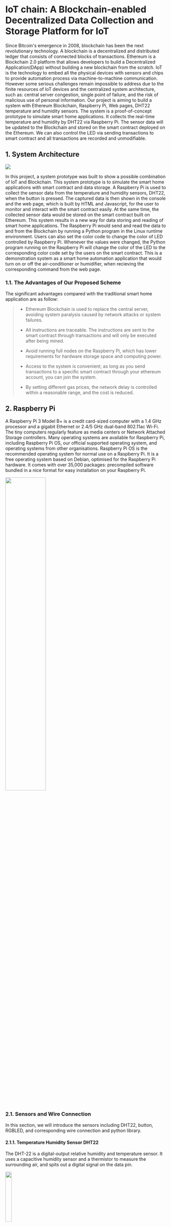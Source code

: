 # IoT chain: A Blockchain-enabled Decentralized Data Collection and Storage Platform for IoT

Since Bitcoin's emergence in 2008, blockchain has been the next revolutionary technology. A blockchain is a decentralized and distributed ledger that consists of connected blocks of transactions. Ethereum is a Blockchain 2.0 platform that allows developers to build a Decentralized Application(DApp) without building a new blockchain from the scratch. IoT is the technology to embed all the physical devices with sensors and chips to provide automation process via machine-to-machine communication. However some serious challenges remain impossible to address due to the finite resources of IoT devices and the centralized system architecture, such as: central server congestion, single point of failure, and the risk of malicious use of personal information. Our project is aiming to build a system with Ethereum Blockchain, Raspberry Pi, Web pages, DHT22 temperature and humidity sensors. The system is a proof-of-concept prototype to simulate smart home applications. It collects the real-time temperature and humidity by DHT22 via Raspberry Pi. The sensor data will be updated to the Blockchain and stored on the smart contract deployed on the Ethereum. We can also control the LED via sending transactions to smart contract and all transactions are recorded and unmodifiable.

## 1. System Architecture

<img src="../report/IoT chain.png"/>

In this project, a system prototype was built to show a possible combination of IoT and Blockchain. This system prototype is to simulate the smart home applications with smart contract and data storage. A Raspberry Pi is used to collect the sensor data from the temperature and humidity sensors, DHT22, when the button is pressed. The captured data is then shown in the console and the web page, which is built by HTML and Javascript, for the user to monitor and interact with the smart contract easily. At the same time, the collected sensor data would be stored on the smart contract built on Ethereum. This system results in a new way for data storing and reading of smart home applications. The Raspberry Pi would send and read the data to and from the Blockchain by running a Python program in the Linux runtime environment. Users can also set the color code to change the color of LED controlled by Raspberry Pi. Whenever the values were changed, the Python program running on the Raspberry Pi will change the color of the LED to the corresponding color code set by the users on the smart contract. This is a demonstration system as a smart home automation application that would turn on or off the air-conditioner or humidifier, when recieving the corresponding  command from the web page. 

### 1.1. The Advantages of Our Proposed Scheme

The significant advantages compared with the traditional smart home application are as follow:

>- Ethereum Blockchain is used to replace the central server, avoiding system paralysis caused by network attacks or system failures.
>
>- All instructions are traceable. The instructions are sent to the smart contract through transactions and will only be executed after being mined.
>- Avoid running full nodes on the Raspberry Pi, which has lower requirements for hardware storage space and computing power.
>- Access to the system is convenient; as long as you send transactions to a specific smart contract through your ethereum account, you can join the system.
>- By setting different gas prices, the network delay is controlled within a reasonable range, and the cost is reduced.

## 2. Raspberry Pi

A Raspberry Pi 3 Model B+ is a credit card-sized computer with a 1.4 GHz processor and a gigabit Ethernet or 2.4/5 GHz dual-band 802.11ac Wi-Fi. The tiny computers regularly feature as media centers or Network Attached Storage controllers. Many operating systems are available for Raspberry Pi, including Raspberry Pi OS, our official supported operating system, and operating systems from other organisations. Raspberry Pi OS is the recommended operating system for normal use on a Raspberry Pi. It is a free operating system based on Debian, optimised for the Raspberry Pi hardware. It comes with over 35,000 packages: precompiled software bundled in a nice format for easy installation on your Raspberry Pi.

<img src="../report/Raspberry Pi.png" width=50%/>

### 2.1. Sensors and Wire Connection

In this section, we will introduce the sensors including DHT22, button, RGBLED, and corresponding wire connection and python library.

#### 2.1.1. Temperature Humidity Sensor DHT22

The DHT-22 is a digital-output relative humidity and temperature sensor. It uses a capacitive humidity sensor and a thermistor to measure the surrounding air, and spits out a digital signal on the data pin.

<img src="../report/DHT22.png" width=20%/>

**Technical Details**

> - Low cost
>
> - 3 to 5V power and I/O
>
> - 2.5mA max current use during conversion (while requesting data)
>
> - Good for 0-100% humidity readings with 2-5% accuracy
>
> - Good for -40 to 80°C temperature readings ±0.5°C accuracy
>
> - No more than 0.5 Hz sampling rate (once every 2 seconds)
>
> - Body size 27mm x 59mm x 13.5mm (1.05" x 2.32" x 0.53")

#### 2.1.2.  CircuitPython-DHT Library

We need to install a library to communicate with the DHT sensor. We're going to install the CircuitPython_DHT library. This library works with both the DHT22 and DHT11 sensors.

Run the following command to install the CircuitPython-DHT library:

```shell
pip3 install adafruit-circuitpython-dht

sudo apt-get install libgpiod2
```

#### 2.1.3. Setting the Pin Port

 We're using a Raspberry Pi with a DHT22 sensor connected to **Pin 14**.

```python
import board
import adafruit_dht

sensor = adafruit_dht.DHT22(board.D14)
```

#### 2.1.4. Installing GPIO Zero

GPIO Zero is installed by default in the Raspberry Pi OS image. Follow this guide to installing on Raspberry Pi OS Lite or other operating systems. In Python, libraries and functions used in a script must be imported by name at the top of the file. This library uses Broadcom (BCM) pin numbering for the GPIO pins, as opposed to physical (BOARD) numbering. Unlike in the RPi.GPIO library, this is not configurable. Any pin marked GPIO in the diagram below can be used as a pin number. For example, if an DHT22 was attached to GPIO14 you would specify the pin number as 14 rather than 8.

```shell
sudo apt update # update your repositories list

sudo apt install python3-gpiozero # install the package for Python 3
```

#### 2.1.5. Setting Button and RGBLED

We're connecting button to **Pin 2** and RGBLED red to **Pin 10**, green to **Pin 9** and blue to **Pin 11**.

```python
from gpiozero import Button, RGBLED

button = Button(2)
led = RGBLED(red=9, green=10, blue=11)
```

<img src="../report/Wire Connection.png" width=80%/>

### 2.2. Infura API

Ethereum is a global network designed to process instructions in a decentralized way, relying on the processing power and storage resources of multiple computers or nodes. For Ethereum to work in a decentralized way it needs a distributed network of nodes that can verify blocks and transaction data. We avoid running a full node on Raspberry Pi and use a light-weight client to interact with Ethereum through Infura API.

Infura is a platform as a service for Ethereum networks. Using Infura, you can connect to Ethereum Test or Main networks by exposing a URL, where request response times are up to 20 times faster than other services and self-hosted solutions. Infura is a hosted Ethereum node cluster that lets your users run your application without requiring them to set up their own Ethereum node or wallet. For security reasons, Infura does not manage your private keys, which means Infura cannot sign transactions on your behalf.

**Infura uses case**

> - Associate your DApp with any of the Ethereum systems (test or Main) without setting the Ethereum Network.
>
> - Concentrate just on the application includes for some time without thinking about which arrangement it will run on.
>
> - Deploy and interact with your block shape and Infura makes it very easy to interact with the blockchain without lawn downloading any of the blocks.



<img src="../report/Infura API.png" width=80%/>



#### 2.2.1. Infura Dashboard

We using dashboard generated Project ID with our API requests will now have visibility into exactly how our application is using Infura. This includes our most common methods, request volume, and bandwidth usage. 

Here are a few of the future benefits the Infura Dashboard and new authentication will provide:

> - Increase to the overall health and performance of Infura by adding protection from bad actors and attacks;
>
> - The all new Stats page, showing your application’s Ethereum node usage, with more advanced analytics to come;
>
> - Opt-in early access to new Infura features such as GraphQL APIs for Ethereum and Gas and Network Health data;
>
> - Monitoring and alerting to help you better manage your application;

<img src="../report/Infura Dashboard.png" width=60%/>

#### 2.2.2. Infura Connection Provider

Web3.py is a Python library for interacting with Ethereum. It’s commonly found in decentralized apps to help with sending transactions, interacting with smart contracts, reading block data, and a variety of other use cases. Web3.py can be installed using `pip3` as follows:

```shell
pip3 install web3
```

The quickest way to interact with the Ethereum blockchain is to use a remote node provider, like Infura. You can connect to a remote node by specifying the endpoint.

```python
from web3 import Web3

infura_url = "https://ropsten.infura.io/v3/YOUR_PROJECT_ID"
w3 = Web3(Web3.HTTPProvider(infura_url))
w3.isConnected() // True
```

### 2.3. Web3.py Library

Web3.py can help us develop clients that talk to the blockchain, crafting code that reads and writes data from the blockchain(this includes smart contract interaction). And not necessarily clients like user-facing applications (web applications for example), but clients that transact with the blockchain by reading information from it, writing new transaction data to it, or executing business logic with smart contracts. Since we're writing python this client might be a script that scrapes blockchain data, or a server process that executes a smart contract function for example. Web3.py is collection of libraries that enable you to do these kinds of things: create Ethereum transactions, read and write data from smart contracts, create smart contracts, and so much more.

Web3.py talks to The Ethereum Blockchain with JSON RPC, which stands for Remote Procedure Call protocol. Ethereum is a peer-to-peer network of nodes that distributes all its data across each node in the network. In other words, each node on the network gets a copy of all the code and the data on the network. Web3.py allows us to make requests to an individual Ethereum node on behalf of the entire network with JSON RPC. This will allow us to read and write data to the network through a single node. It's kind of like making HTTP requests to a JSON API on a web server.

#### 2.3.1. Gas Price Strategy

For Ethereum transactions, gas price is a delicate property. For this reason, Web3.py includes an API for configuring it. By default, Web3.py will not include a gas price in the transaction as to relay this responsibility to the connected node. The Gas Price API allows you to define Web3.py’s behaviour for populating the gas price. This is done using a Gas Price Strategy, a method which takes the Web3.py object and a transaction dictionary and returns a gas price (denominated in wei). To retreive the gas price using the selected strategy simply call generateGasPrice().

The following ready to use versions of this strategy are available:

> - web3.gas_strategies.time_based.fast_gas_price_strategy: Transaction mined within 60 seconds.
> - web3.gas_strategies.time_based.medium_gas_price_strategy: Transaction mined within 5 minutes.
> - web3.gas_strategies.time_based.slow_gas_price_strategy: Transaction mined within 1 hour.
> - web3.gas_strategies.time_based.glacial_gas_price_strategy: Transaction mined within 24 hours.

```python
w3.eth.setGasPriceStrategy(fast_gas_price_strategy) # Set gas price strategy
gas_price = w3.eth.generateGasPrice() # Get estimated gas price
```

#### 2.3.2. Smart Contract Object

The contract object makes it easy to interact with smart contracts on the ethereum blockchain. When you create a new contract object you give it the json interface of the respective smart contract and web3.py will auto convert all calls into low level ABI calls over RPC for you.

```python
contract_address = "YOUR CONTRACT ADDRESS..."
abi = json.loads('YOUR CONTRACT ABI...')

# Build your smart contract
contract = w3.eth.contract(address=contract_address, abi=abi) 
```

#### 2.3.3. Contract Functions

The named functions exposed through the contract's functions property are of the ContractFunction type. This class is not to be used directly, but instead through Contract.functions.

```python
# Build add_records function
function = contract.functions.add_records(timestamp_encode, 
                                          temperature_encode, humidity_encode)
```

#### 2.3.4. Signing and Send Transaction

Signing transactions is the only way for you to prove to the Blockchain you are who you claimed to be. It is a fundamental concept when working with the Ethereum Web3.py library. You can sign transactions using a private key for the address that is initiating the transaction. For security reasons, take extra care when handling private keys.

```python
account_address = "YOUR ACCOUNT ADDRESS..."
private_key = "YOUR PRIVATE KET..."

nonce = w3.eth.getTransactionCount(account_address)
tx = function.buildTransaction({"nonce": nonce})  # Build transaction
signed_tx = w3.eth.account.signTransaction(tx, private_key) # Sign the transaction
tx_hash = w3.eth.sendRawTransaction(signed_tx.rawTransaction) # Send raw transaction
receipt = w3.eth.waitForTransactionReceipt(tx_hash) # Get your receipt
```

#### 2.3.5. Setting Event Log Filters

Events and logs are important in Ethereum because they facilitate communication between smart contracts and their user interfaces. In traditional web development, a server response is provided in a callback to the frontend. In Ethereum, when a transaction is mined, smart contracts can emit events and write logs to the blockchain that the frontend can then process. 

There are 3 main use cases for events and logs:

>- Smart contract return values for the user interface
>
>- Asynchronous triggers with data
>
>- A cheaper form of storage

```python
event_filter = contract.events.led.createFilter(fromBlock="latest",
                                                argument_filters={"_to": account_address}) # Set event filters
events = event_filter.get_new_entries() # Get all events
```

## 3. Ethereum

Ethereum is a decentralized platform that runs smart contracts. Smart contracts are applications that run exactly as programmed without any possibility of downtime, censorship, fraud, or third-party interference. In the Ethereum, there is a single, canonical computer called the Ethereum Virtual Machine, whose state everyone on the Ethereum network agrees on. Everyone who participates in the Ethereum network keeps a copy of the state of this computer. Additionally, any participant can broadcast a request for this computer to perform arbitrary computation. Whenever such a request is broadcast, other participants on the network verify, validate, and carry out the computation. This causes a state change in the EVM, which is committed and propagated throughout the entire network.

Requests for computation are called transaction requests, the record of all transactions as well as the EVM’s present state is stored in the blockchain, which in turn is stored and agreed upon by all nodes. Cryptographic mechanisms ensure that once transactions are verified as valid and added to the blockchain, they can’t be tampered with later, the same mechanisms also ensure that all transactions are signed and executed with appropriate permissions.

### 3.1. Smart Contract

A smart contract is simply a program that runs on the Ethereum blockchain. It's a collection of code and data that resides at a specific address on the Ethereum blockchain. Smart contracts are a type of Ethereum account. This means they have a balance and they can send transactions over the network. However they're not controlled by a user, instead they are deployed to the network and run as programmed. User accounts can then interact with a smart contract by submitting transactions that execute a function defined on the smart contract. Smart contracts can define rules, like a regular contract, and automatically enforce them via the code.

This contract will store the temperature and humidity of the DHT22 sensors. Events will be used to log the historical data of the temperature and humidity. When we press the button, the Raspberry Pi will upload the current temperature and humidity to smart contract through Infura. Raspberry Pi also can subscribe an event about led color, when the color code is changed, the LED will trun to the corresponding color.

The smart contract is tested and deployed on the official online Ethereum IDE Remix. We construct and test the smart contract on Remix, and make sure it can work properly. Figure below shows the variables and functions defined in the smart contract. The basic logic workflow is shown by the arrows.

<img src="../report/Contract Functions.png" width=80%/>

There are two main functions and two events in this contract: 1) *add_records*(): update the temperature and humidity value from Raspberry Pi; 2) *control_led()*: update the color code from webpage; 3) *records()*: record all temperature and humidity data; 4) *led()*: set the color code.

```javascript
contract IoT_chain is mortal {
    
    event records(address indexed _from, bytes time, bytes temp, bytes hum);
    event led(address indexed _from, address indexed _to, uint8 color);
    
    function add_records(bytes memory time, bytes memory temp, bytes memory hum) public {
        emit records(msg.sender, time, temp, hum);
    }
    
    function control_led(address _to, uint8 color) public {
        emit led(msg.sender, _to, color);
    }
}
```

### 3.2. Event and Log

In the traditional world, applications often use logs to capture and describe what’s going on at a specific moment. These logs are often used to debug applications, detect specific events, or notify the viewer of the logs that something happened. It turns out they are also very useful when writing or interacting with smart contracts. The EVM currently has 5 opcodes for emitting event logs: *LOG0*, *LOG1*, *LOG2*, *LOG3*, and *LOG4*. A log record can be used to describe an event within a smart contract, like a token transfer or a change of ownership. Each log record consists of both topics and data. Topics are 32-byte (256 bit) words that are used to describe what’s going on in an event. Different opcodes are needed to describe the number of topics that need to be included in the log record. For instance, LOG1 includes one topic, while LOG4 includes four topics. Therefore, the maximum number of topics that can be included in a single log record is four.

The first part of a log record consists of an array of topics. These topics are used to describe the event. The first topic usually consists of the signature (a keccak256 hash) of the name of the event that occurred, including the types (uint256, string, etc.) of its parameters. One exception where this signature is not included as the first topic is when emitting anonymous events. Since topics can only hold a maximum of 32 bytes of data, things like arrays or strings cannot be used as topics reliably. Instead, it should be included as data in the log record, not as a topic. If you were to try including a topic that’s larger than 32 bytes, the topic will be hashed instead. As a result, this hash can only be reversed if you know the original input. In conclusion, topics should only reliably be used for data that strongly narrows down search queries (like addresses). In conclusion, topics can be seen as indexed keys of the event that all map to the same value, which we will talk about next.

The second part of a log record consists of additional data. Topics and data work best together as there are upsides and downsides to each. For example, while topics are searchable, data is not. But, including data is a lot cheaper than including topics. Additionally, while topics are limited to 4 \* 32 bytes, event data is not, which means it can include large or complicated data like arrays or strings. Therefore, the event data can be seen as the value. In our application, the topic is about the node address and functions, and the related sensor data is stored in the data part.

<img src="../report/Event and Log.png" width=85%/>

## 4. Decentralized Application

We build a Dapp web interface, used for the applications that are developed and operate on the Ethereum blockchain. On Etherscan, users can interact with dapps on the dapps' respective personalized Dapp Page. On a typical Etherscan Dapp Page, users can learn more about the dapp's background, official channels and also connect to their Web3 wallets to interact with the dapp's read and write functions. In a way, it can be said that the Etherscan Dapp web interface is the unofficial front-end interface for dapps - that is updated by the dapp's official developer, of course.

<img src="../report/WebPage.png" width=80%/>

### 4.1. MetaMask

MetaMask is a browser plugin, available as the MetaMask Chrome extension or Firefox Add-on. At its core, it serves as an Ethereum wallet: By installing it, you will get access to a unique Ethereum public address, with which you can start sending and receiving ether or tokens.

But MetaMask does something more than an Ethereum wallet. As a browser extension, it can interact with the current webpage you’re browsing. It does so by injecting a JavaScript library called web3.js in every webpage you visit. Once injected, a `web3` object will be available via `window.web3` in the JavaScript code of this website. To have a look at what this object looks like, just type `window.web3` in the Chrome or Firefox DevTools console, if you have MetaMask installed.

#### 4.1.1. Connecting Web3.js to MetaMask

To develop for MetaMask, install MetaMask on your development machine. Once MetaMask is installed and running, you should find that new browser tabs have a `window.ethereum` object available in the developer console. This is how your website will interact with MetaMask.

```javascript
const Web3 = require("web3")
const w3 = new Web3(web3.currentProvider)
window.ethereum.enable()
```

When open the web page, you should connect your Ethereum account with MetaMask.

<img src="../report/MetaMask Login.png" width=25%/>

### 4.2. Web3.js

Web3.js provides us with JavaScript APIs to communicate with geth. It uses JSON-RPC internally to communicate with geth. Web3.js can also communicate with any other kind of Ethereum node that supports JSON-RPC. It exposes all JSON-RPC APIs as JavaScript APIs, that is, it doesn't just support all the Ethereum-related APIs, it also supports APIs related to Whisper and Swarm.

#### 4.2.1. Smart Contract Object

The `web3.eth.Contract` object makes it easy to interact with smart contracts on the ethereum blockchain. When you create a new contract object you give it the json interface of the respective smart contract and web3 will auto convert all calls into low level ABI calls over RPC for you. Contract object is similar to Web3.py, which interact with smart contracts on the ethereum blockchain. 

```javascript
var address
w3.eth.getAccounts()
.then(accounts => {
    address = accounts[0]
    console.log(address)
})

const contractAddress = "YOUR CONTRACT ADDRESS..."
const abi = YOUR CONTRACT ABI...

const contract = new w3.eth.Contract(abi, contractAddress)

const nodeAddress = document.getElementById("node_address")
const color = document.getElementById("color")
```

#### 4.2.2. Sending Transaction

This fucntion allows us to send color code to smart contracts . It will send a transaction to the smart contract and execute its method. This can alter the smart contract state.

```javascript
sendTx = function() {
    try {
        contract.methods.control_led(nodeAddress.value, color.value).send({
            from: address
        }).then(receipt => {
            console.log(receipt)
            alert("Successfully sent to Ethereum!")
        })
    } catch(error) {
        alert(error)
    }
}
```

When sending a transaction, you can set the gas price and gas limit to make the transaction mined in a proper time range.

<img src="../report/MetaMask Transaction.png" width=25%/>

#### 4.2.3. Getting Past Events

We can use web3.js to query all past events that a contract has ever emitted. The `getPastEvents()` will return an array of event objects. However it is currently limited to one thousand results at a time, it will return an error if more results would be returned. The first argument allows you to specify the event type to query, or `allEvents()` to return all event types. The second argument is a filter object that allows you to filter by start and end block. You can also specify the type of event your want to query. We query all "records" events and present on the web page.

```javascript
getData = function() {
    contract.getPastEvents(
        "records", 
        {
            fromBlock: 0,
            toBlock: "latest"
        },
        (err, events) => {
            console.log(events)
            var data = document.getElementById("data")
            data.innerText = ""
            var row = document.createElement("tr")
            var cell1 = document.createElement("td")
            cell1.innerText = "From"
            var cell2 = document.createElement("td")
            cell2.innerText = "Time"
            var cell3 = document.createElement("td")
            cell3.innerText = "Temperature / °C"
            var cell4 = document.createElement("td")
            cell4.innerText = "Humidity / %"
            row.appendChild(cell1)
            row.appendChild(cell2)
            row.appendChild(cell3)
            row.appendChild(cell4)
            data.appendChild(row)
            for (i in events) {
                var event = events[i].returnValues
                var row = document.createElement("tr")
                var cell1 = document.createElement("td")
                cell1.innerText = event._from
                var cell2 = document.createElement("td")
                cell2.innerText = fromHex(event.time)
                var cell3 = document.createElement("td")
                cell3.innerText = fromHex(event.temp)
                var cell4 = document.createElement("td")
                cell4.innerText = fromHex(event.hum)
                row.appendChild(cell1)
                row.appendChild(cell2)
                row.appendChild(cell3)
                row.appendChild(cell4)
                data.appendChild(row)
            }
        }
    )
}
```

#### 4.2.4 Decode the Data from Contract

The data stored on the Ethereum is in hexadecimal, we need to convert it to readable characters.

```javascript
function fromHex(hex) {
    var s = ''
    for (var i = 0; i < hex.length; i+=2) {
        s += String.fromCharCode(parseInt(hex.substr(i, 2), 16))
    }
    return decodeURIComponent(escape(s))
}
```

## 4. Conclusion

In this project, a system is successfully built with the combination of Ethereum private Blockchain, Raspberry Pi 3 Model B+, DHT22 temperature and relative humidity sensor and Web Page. This system prototype is to simulate a smart home application that updates the real-time temperature and humidity to the user and control remotely when a certain situation occurs. The sensor data is stored on the smart contract and the turning on or off the LED as a warning is the reactions for this system. We can also handle the latency in a proper range, within 60 seconds. The cost of building this system is quite reasonable, which would cost low than $100, for smart home applications. Instead, turning on or off corresponding LED is implemented as a simulation process. This could be further improved by researching the process controlling air-conditioner and humidifier by the infra-red controller. An additional process must be conducted, which is keeping enough tokens stored in the Ethereum account of the Raspberry Pi to interact with the smart contract. Since whenever an account wants to send a transaction or call a smart contract on the Ethereum Blockchain, the account needs to pay certain token as a gas fee for the transactions to be made successfully.
